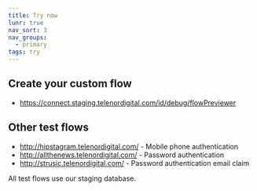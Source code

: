 ```yaml
---
title: Try now
lunr: true
nav_sort: 3
nav_groups:
  - primary
tags: try
---
```


## Create your custom flow
-   <https://connect.staging.telenordigital.com/id/debug/flowPreviewer>

## Other test flows 
-   <http://hipstagram.telenordigital.com/> - Mobile phone authentication
-   <http://allthenews.telenordigital.com/> - Password authentication
-   <http://strusic.telenordigital.com/> - Password authentication email claim

All test flows use our staging database.
